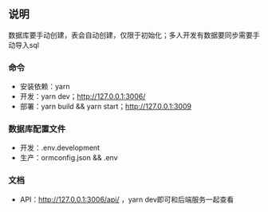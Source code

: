 ## 说明
数据库要手动创建，表会自动创建，仅限于初始化；多人开发有数据要同步需要手动导入sql

### 命令
- 安装依赖：yarn
- 开发：yarn dev；http://127.0.0.1:3006/
- 部署：yarn build && yarn start；http://127.0.0.1:3009

### 数据库配置文件
- 开发：.env.development
- 生产：ormconfig.json && .env
### 文档
- API：http://127.0.0.1:3006/api/ ，yarn dev即可和后端服务一起查看

